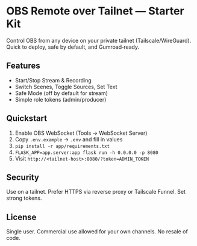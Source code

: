 # OBS Remote over Tailnet — Starter Kit
Control OBS from any device on your private tailnet (Tailscale/WireGuard). Quick to deploy, safe by default, and Gumroad‑ready.

## Features
- Start/Stop Stream & Recording
- Switch Scenes, Toggle Sources, Set Text
- Safe Mode (off by default for stream)
- Simple role tokens (admin/producer)

## Quickstart
1. Enable OBS WebSocket (Tools → WebSocket Server)
2. Copy `.env.example` → `.env` and fill in values
3. `pip install -r app/requirements.txt`
4. `FLASK_APP=app.server:app flask run -h 0.0.0.0 -p 8080`
5. Visit `http://<tailnet-host>:8080/?token=ADMIN_TOKEN`

## Security
Use on a tailnet. Prefer HTTPS via reverse proxy or Tailscale Funnel. Set strong tokens.

## License
Single user. Commercial use allowed for your own channels. No resale of code.